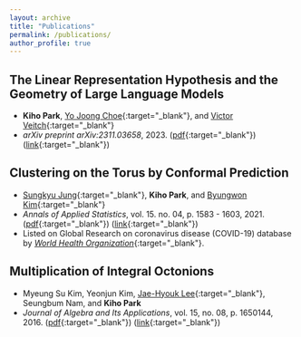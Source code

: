 ```yaml
---
layout: archive
title: "Publications"
permalink: /publications/
author_profile: true
---
```


## **The Linear Representation Hypothesis and the Geometry of Large Language Models**
* **Kiho Park**, [Yo Joong Choe](https://yjchoe.github.io/){:target="_blank"}, and [Victor Veitch](http://victorveitch.com/){:target="_blank"}
* *arXiv preprint arXiv:2311.03658*, 2023. ([pdf](http://kihopark.github.io/files/paper3.pdf){:target="_blank"}) ([link](https://arxiv.org/abs/2311.03658){:target="_blank"})

## **Clustering on the Torus by Conformal Prediction**
* [Sungkyu Jung](http://jung.snu.ac.kr/){:target="_blank"}, **Kiho Park**, and [Byungwon Kim](https://sites.google.com/view/ns208/home){:target="_blank"}
* *Annals of Applied Statistics*, vol. 15. no. 04, p. 1583 - 1603, 2021. ([pdf](http://kihopark.github.io/files/paper2.pdf){:target="_blank"}) ([link](https://projecteuclid.org/journals/annals-of-applied-statistics/volume-15/issue-4/Clustering-on-the-torus-by-conformal-prediction/10.1214/21-AOAS1459.short){:target="_blank"})
* Listed on Global Research on coronavirus disease (COVID-19) database by [*World Health Organization*](https://search.bvsalud.org/global-literature-on-novel-coronavirus-2019-ncov/resource/en/covidwho-1581941){:target="_blank"}. 

## **Multiplication of Integral Octonions**
* Myeung Su Kim, Yeonjun Kim, [Jae-Hyouk Lee](http://home.ewha.ac.kr/jaehyouk/){:target="_blank"}, Seungbum Nam, and **Kiho Park**
* *Journal of Algebra and Its Applications*, vol. 15, no. 08, p. 1650144, 2016. ([pdf](http://kihopark.github.io/files/paper1.pdf){:target="_blank"}) ([link](https://www.worldscientific.com/doi/abs/10.1142/S0219498816501449){:target="_blank"})

<!--
{% for post in site.publications reversed %}
  {% include archive-single.html %}
{% endfor %}
-->
